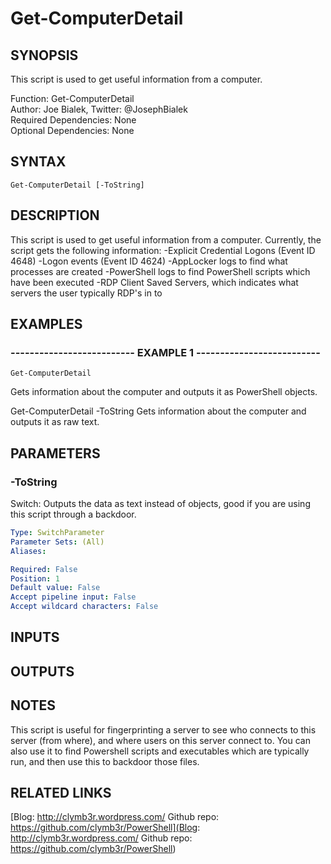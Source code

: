 # Get-ComputerDetail

## SYNOPSIS
This script is used to get useful information from a computer.

Function: Get-ComputerDetail  
Author: Joe Bialek, Twitter: @JosephBialek  
Required Dependencies: None  
Optional Dependencies: None

## SYNTAX

```
Get-ComputerDetail [-ToString]
```

## DESCRIPTION
This script is used to get useful information from a computer.
Currently, the script gets the following information:
-Explicit Credential Logons (Event ID 4648)
-Logon events (Event ID 4624)
-AppLocker logs to find what processes are created
-PowerShell logs to find PowerShell scripts which have been executed
-RDP Client Saved Servers, which indicates what servers the user typically RDP's in to

## EXAMPLES

### -------------------------- EXAMPLE 1 --------------------------
```
Get-ComputerDetail
```

Gets information about the computer and outputs it as PowerShell objects.

Get-ComputerDetail -ToString
Gets information about the computer and outputs it as raw text.

## PARAMETERS

### -ToString
Switch: Outputs the data as text instead of objects, good if you are using this script through a backdoor.

```yaml
Type: SwitchParameter
Parameter Sets: (All)
Aliases: 

Required: False
Position: 1
Default value: False
Accept pipeline input: False
Accept wildcard characters: False
```

## INPUTS

## OUTPUTS

## NOTES
This script is useful for fingerprinting a server to see who connects to this server (from where), and where users on this server connect to.
You can also use it to find Powershell scripts and executables which are typically run, and then use this to backdoor those files.

## RELATED LINKS

[Blog: http://clymb3r.wordpress.com/
Github repo: https://github.com/clymb3r/PowerShell](Blog: http://clymb3r.wordpress.com/
Github repo: https://github.com/clymb3r/PowerShell)

